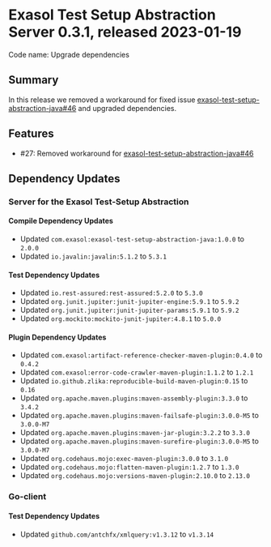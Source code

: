 # Exasol Test Setup Abstraction Server 0.3.1, released 2023-01-19

Code name: Upgrade dependencies

## Summary

In this release we removed a workaround for fixed issue [exasol-test-setup-abstraction-java#46](https://github.com/exasol/exasol-test-setup-abstraction-java/issues/46) and upgraded dependencies.

## Features

* #27: Removed workaround for [exasol-test-setup-abstraction-java#46](https://github.com/exasol/exasol-test-setup-abstraction-java/issues/46)

## Dependency Updates

### Server for the Exasol Test-Setup Abstraction

#### Compile Dependency Updates

* Updated `com.exasol:exasol-test-setup-abstraction-java:1.0.0` to `2.0.0`
* Updated `io.javalin:javalin:5.1.2` to `5.3.1`

#### Test Dependency Updates

* Updated `io.rest-assured:rest-assured:5.2.0` to `5.3.0`
* Updated `org.junit.jupiter:junit-jupiter-engine:5.9.1` to `5.9.2`
* Updated `org.junit.jupiter:junit-jupiter-params:5.9.1` to `5.9.2`
* Updated `org.mockito:mockito-junit-jupiter:4.8.1` to `5.0.0`

#### Plugin Dependency Updates

* Updated `com.exasol:artifact-reference-checker-maven-plugin:0.4.0` to `0.4.2`
* Updated `com.exasol:error-code-crawler-maven-plugin:1.1.2` to `1.2.1`
* Updated `io.github.zlika:reproducible-build-maven-plugin:0.15` to `0.16`
* Updated `org.apache.maven.plugins:maven-assembly-plugin:3.3.0` to `3.4.2`
* Updated `org.apache.maven.plugins:maven-failsafe-plugin:3.0.0-M5` to `3.0.0-M7`
* Updated `org.apache.maven.plugins:maven-jar-plugin:3.2.2` to `3.3.0`
* Updated `org.apache.maven.plugins:maven-surefire-plugin:3.0.0-M5` to `3.0.0-M7`
* Updated `org.codehaus.mojo:exec-maven-plugin:3.0.0` to `3.1.0`
* Updated `org.codehaus.mojo:flatten-maven-plugin:1.2.7` to `1.3.0`
* Updated `org.codehaus.mojo:versions-maven-plugin:2.10.0` to `2.13.0`

### Go-client

#### Test Dependency Updates

* Updated `github.com/antchfx/xmlquery:v1.3.12` to `v1.3.14`
